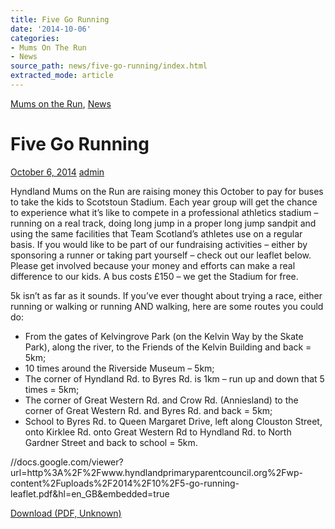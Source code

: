 ```yaml
---
title: Five Go Running
date: '2014-10-06'
categories:
- Mums On The Run
- News
source_path: news/five-go-running/index.html
extracted_mode: article
---
```

[Mums on the Run](category/mums-on-the-run/), [News](/news/)

# Five Go Running

[October 6, 2014](/news/five-go-running/) [admin](author/admin/)

Hyndland Mums on the Run are raising money this October to pay for buses to take the kids to Scotstoun Stadium. Each year group will get the chance to experience what it’s like to compete in a professional athletics stadium – running on a real track, doing long jump in a proper long jump sandpit and using the same facilities that Team Scotland’s athletes use on a regular basis. If you would like to be part of our fundraising activities – either by sponsoring a runner or taking part yourself – check out our leaflet below. Please get involved because your money and efforts can make a real difference to our kids. A bus costs £150 – we get the Stadium for free.

5k isn’t as far as it sounds. If you’ve ever thought about trying a race, either running or walking or running AND walking, here are some routes you could do:

- From the gates of Kelvingrove Park (on the Kelvin Way by the Skate Park), along the river, to the Friends of the Kelvin Building and back = 5km;
- 10 times around the Riverside Museum – 5km;
- The corner of Hyndland Rd. to Byres Rd. is 1km – run up and down that 5 times = 5km;
- The corner of Great Western Rd. and Crow Rd. (Anniesland) to the corner of Great Western Rd. and Byres Rd. and back = 5km;
- School to Byres Rd. to Queen Margaret Drive, left along Clouston Street, onto Kirklee Rd. onto Great Western Rd to Hyndland Rd. to North Gardner Street and back to school = 5km.

//docs.google.com/viewer?url=http%3A%2F%2Fwww.hyndlandprimaryparentcouncil.org%2Fwp-content%2Fuploads%2F2014%2F10%2F5-go-running-leaflet.pdf&hl=en_GB&embedded=true

[Download (PDF, Unknown)](/assets/images/2014/10/5-go-running-leaflet.pdf)
